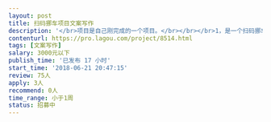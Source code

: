 ```yaml
---                
layout: post       
title: 扫码挪车项目文案写作           
description: '</br>项目是自己刚完成的一个项目。</br></br></br>1，是一个扫码挪车的项目</br>2.有自己的特色和适应人群。</br>3。希望达到快速推广的效果。</br>4.后期还有一定的功能里面</br>'     
contenturl: https://pro.lagou.com/project/8514.html      
tags: [文案写作]            
salary: 3000元以下          
publish_time: '已发布 17 小时'         
start_time: '2018-06-21 20:47:15'           
review: 75人                   
apply: 3人                   
recommend: 0人                   
time_range: 小于1周              
status: 招募中                  
---                 
```

